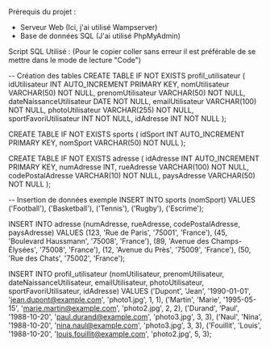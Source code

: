 Prérequis du projet : 
- Serveur Web (Ici, j'ai utilisé Wampserver)
- Base de données SQL (J'ai utilisé PhpMyAdmin)

Script SQL Utilisé : (Pour le copier coller sans erreur il est préférable de se mettre dans le mode de lecture "Code")

-- Création des tables 
CREATE TABLE IF NOT EXISTS profil_utilisateur ( 
    idUtilisateur INT AUTO_INCREMENT PRIMARY KEY, 
    nomUtilisateur VARCHAR(50) NOT NULL, 
    prenomUtilisateur VARCHAR(50) NOT NULL, 
    dateNaissanceUtilisateur DATE NOT NULL, 
    emailUtilisateur VARCHAR(100) NOT NULL, 
    photoUtilisateur VARCHAR(255) NOT NULL, 
    sportFavoriUtilisateur INT NOT NULL, 
    idAdresse INT NOT NULL
);

CREATE TABLE IF NOT EXISTS sports ( 
    idSport INT AUTO_INCREMENT PRIMARY KEY, 
    nomSport VARCHAR(50) NOT NULL
);

CREATE TABLE IF NOT EXISTS adresse ( 
    idAdresse INT AUTO_INCREMENT PRIMARY KEY, 
    numAdresse INT, rueAdresse VARCHAR(100) NOT NULL, 
    codePostalAdresse VARCHAR(10) NOT NULL, 
    paysAdresse VARCHAR(50) NOT NULL 
);

-- Insertion de données exemple 
INSERT INTO sports (nomSport) VALUES 
('Football'), ('Basketball'), ('Tennis'), ('Rugby'), ('Escrime');

INSERT INTO adresse (numAdresse, rueAdresse, codePostalAdresse, paysAdresse) VALUES 
(123, 'Rue de Paris', '75001', 'France'), 
(45, 'Boulevard Haussmann', '75008', 'France'), 
(89, 'Avenue des Champs-Élysées', '75008', 'France'),
(12, 'Avenue du Près', '75009', 'France'), 
(50, 'Rue des Chats', '75002', 'France');

INSERT INTO profil_utilisateur (nomUtilisateur, prenomUtilisateur, dateNaissanceUtilisateur, emailUtilisateur, photoUtilisateur, sportFavoriUtilisateur, idAdresse) VALUES 
('Dupont', 'Jean', '1990-01-01', 'jean.dupont@example.com', 'photo1.jpg', 1, 1), 
('Martin', 'Marie', '1995-05-15', 'marie.martin@example.com', 'photo2.jpg', 2, 2), 
('Durand', 'Paul', '1988-10-20', 'paul.durand@example.com', 'photo3.jpg', 3, 3), 
('Naul', 'Nina', '1988-10-20', 'nina.naul@example.com', 'photo3.jpg', 3, 3), 
('Fouillit', 'Louis', '1988-10-20', 'louis.fouillit@example.com', 'photo2.jpg', 5, 3);

